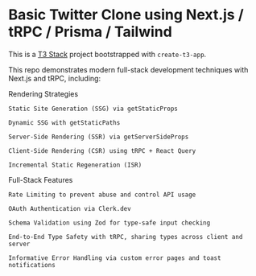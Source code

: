 # Basic Twitter Clone using Next.js / tRPC / Prisma / Tailwind

This is a [T3 Stack](https://create.t3.gg/) project bootstrapped with `create-t3-app`.

This repo demonstrates modern full-stack development techniques with Next.js and tRPC, including:

Rendering Strategies

    Static Site Generation (SSG) via getStaticProps

    Dynamic SSG with getStaticPaths

    Server-Side Rendering (SSR) via getServerSideProps

    Client-Side Rendering (CSR) using tRPC + React Query

    Incremental Static Regeneration (ISR)

Full-Stack Features

    Rate Limiting to prevent abuse and control API usage

    OAuth Authentication via Clerk.dev

    Schema Validation using Zod for type-safe input checking

    End-to-End Type Safety with tRPC, sharing types across client and server

    Informative Error Handling via custom error pages and toast notifications


